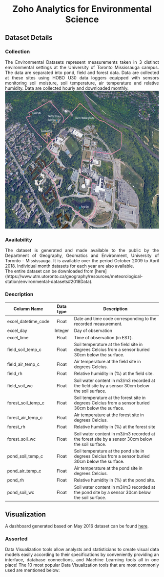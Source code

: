 <h1 align="center"><a name="section_name">Zoho Analytics for Environmental Science</a></h1>


## Dataset Details

### Collection
<div align="justify">
The Environmental Datasets represent measurements taken in 3 distinct environmental settings at the University of Toronto Mississauga campus. The data are separated into pond, field and forest data. Data are collected at these sites using HOBO U30 data loggers equipped with sensors monitoring soil moisture, soil temperature, air temperature and relative humidity. Data are collected hourly and downloaded monthly.
</div>
<img src="https://raw.githubusercontent.com/Kavyapriyakp/Zoho-Analytics-for-Environmental-Science/main/Figures/Environmental-Dataset-locations.png" alt="Environmental Dataset locations" style="height: 450px; width:800px;"/>

### Availability 
<div align="justify">
The dataset is generated and made available to the public by the Department of Geography, Geomatics and Environment, University of Toronto - Mississauga. It is available over the period October 2009 to April 2018.  Individual month datasets for each year are also available.  </div> 
The entire dataset can be downloaded from [here](https://www.utm.utoronto.ca/geography/resources/meteorological-station/environmental-datasets#2018Data).

### Description

| Column Name         | Data type | Description                                                                                         |
|---------------------|:---------:|-----------------------------------------------------------------------------------------------------|
| excel_datetime_code |   Float   | Date and time code corresponding to the recorded measurement.                                       |
| excel_day           |  Integer  | Day of observation                                                                                  |
| excel_time          |   Float   | Time of observation (in EST).                                                                       |
| field_soil_temp_c   |   Float   | Soil temperature at the field site in degrees Celcius from a sensor buried 30cm below the surface.  |
| field_air_temp_c    |   Float   | Air temperature at the field site in degrees Celcius.                                               |
| field_rh            |   Float   | Relative humidity in (%) at the field site.                                                         |
| field_soil_wc       |   Float   | Soil water content in m3/m3 recorded at the field site by a sensor 30cm below the soil surface.     |
| forest_soil_temp_c  |   Float   | Soil temperature at the forest site in degrees Celcius from a sensor buried 30cm below the surface. |
| forest_air_temp_c   |   Float   | Air temperature at the forest site in degrees Celcius.                                              |
| forest_rh           |   Float   | Relative humidity in (%) at the forest site                                                         |
| forest_soil_wc      |   Float   | Soil water content in m3/m3 recorded at the forest site by a sensor 30cm below the soil surface.    |
| pond_soil_temp_c    |   Float   | Soil temperature at the pond site in degrees Celcius from a sensor buried 30cm below the surface.   |
| pond_air_temp_c     |   Float   | Air temperature at the pond site in degrees Celcius.                                                |
| pond_rh             |   Float   | Relative humidity in (%) at the pond site.                                                          |
| pond_soil_wc        |   Float   | Soil water content in m3/m3 recorded at the pond site by a sensor 30cm below the soil surface.      |

## Visualization

A dashboard generated based on May 2016 dataset can be found [here](https://analytics.zoho.in/open-view/209324000000007351).

### Assorted

<div align="justify">
  Data Visualization tools allow analysts and statisticians to create visual data models easily according to their specifications by conveniently providing an interface, database connections, and Machine Learning tools all in one place! The 10 most popular Data Visualization tools that are most commonly used are mentioned below:
  
  
</div>
